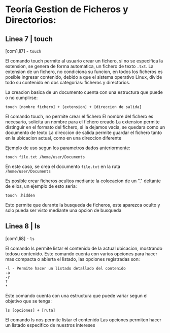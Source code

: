 # Teoría Gestion de Ficheros y Directorios:

## Linea 7 | touch
[com1,li7] - `touch`

El comando touch permite al usuario crear un fichero, si no se especifica la extension, se genera de forma automatica, un fichero de texto `.txt`.
La extension de un fichero, no condiciona su funcion, en todos los ficheros es posible ingresar contenido, debido a que el sistema operativo Linux, divide todo su contenido en dos categorias: ficheros y directorios.

La creacion basica de un documento cuenta con una estructura que puede o no cumplirse:

```
touch [nombre fichero] + [extension] + [direccion de salida]
```

El comando touch, no permite crear el fichero
El nombre del fichero es necesario, solicita un nombre para el fichero creado
La extension permite distinguir en el formato del fichero, si la dejamos vacia, se quedara como un documento de texto
La direccion de salida permite guardar el fichero tanto en la ubicacion actual, como en una direccion diferente

Ejemplo de uso segun los parametros dados anteriormente:

```
touch file.txt /home/user/Documents
```

En este caso, se crea el documento `file.txt` en la ruta `/home/user/Documents`

Es posible crear ficheros ocultos mediante la colocacion de un "." deltante de ellos, un ejemplo de esto seria:

```
touch .hidden
```

Esto permite que durante la busqueda de ficheros, este aparezca oculto y solo pueda ser visto mediante una opcion de busqueda

## Linea 8 | ls
[com1,li8] - `ls`

El comando ls permite listar el contenido de la actual ubicacion, mostrando todosu contenido.
Este comando cuenta con varios opciones para hacer mas compacta o abierta el listado, las opciones registradas son:

```
-l - Permite hacer un listado detallado del contenido
-a
-r
?
*
```

Este comando cuenta con una estructura que puede variar segun el objetivo que se tenga:

```
ls [opciones] + [ruta]
```

El comando ls nos permite listar el contenido
Las opciones permiten hacer un listado especifico de nuestros intereses

<!--## En espera

tar
│   ├── -cvf                §; Integracion completa dentro del fichero tar                                                      §; tar -cvf
│   ├── -tvf                §; Mostrar contenido comprimdo dentro de fichero tar                                                §; tar -twf
│   └── -xvf                §; Extraccion de contenido comprimido de fichero tar                                                §; tar -xvf
-->